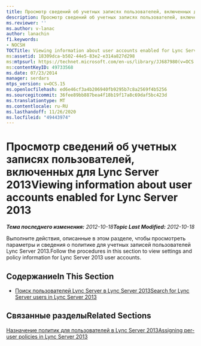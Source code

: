 ```yaml
---
title: Просмотр сведений об учетных записях пользователей, включенных для Lync Server
description: Просмотр сведений об учетных записях пользователей, включенных для Lync Server.
ms.reviewer: ''
ms.author: v-lanac
author: lanachin
f1.keywords:
- NOCSH
TOCTitle: Viewing information about user accounts enabled for Lync Server 2013
ms:assetid: 18309dca-b502-44e5-83e2-e314a827d298
ms:mtpsurl: https://technet.microsoft.com/en-us/library/JJ687980(v=OCS.15)
ms:contentKeyID: 49733568
ms.date: 07/23/2014
manager: serdars
mtps_version: v=OCS.15
ms.openlocfilehash: ed6e46cf3a4b206940fb9295b7c8a2569f4b5256
ms.sourcegitcommit: 36fee89bb887bea4f18b19f17a8c69daf5bc423d
ms.translationtype: MT
ms.contentlocale: ru-RU
ms.lasthandoff: 11/26/2020
ms.locfileid: "49443974"
---
```

# <a name="viewing-information-about-user-accounts-enabled-for-lync-server-2013"></a><span data-ttu-id="f2e0f-103">Просмотр сведений об учетных записях пользователей, включенных для Lync Server 2013</span><span class="sxs-lookup"><span data-stu-id="f2e0f-103">Viewing information about user accounts enabled for Lync Server 2013</span></span>

<div data-xmlns="http://www.w3.org/1999/xhtml">

<div class="topic" data-xmlns="http://www.w3.org/1999/xhtml" data-msxsl="urn:schemas-microsoft-com:xslt" data-cs="https://msdn.microsoft.com/">

<div data-asp="https://msdn2.microsoft.com/asp">



</div>

<div id="mainSection">

<div id="mainBody"><span data-ttu-id="f2e0f-104">

<span> </span></span><span class="sxs-lookup"><span data-stu-id="f2e0f-104">

<span> </span></span></span>

<span data-ttu-id="f2e0f-105">_**Тема последнего изменения:** 2012-10-18_</span><span class="sxs-lookup"><span data-stu-id="f2e0f-105">_**Topic Last Modified:** 2012-10-18_</span></span>

<span data-ttu-id="f2e0f-106">Выполните действия, описанные в этом разделе, чтобы просмотреть параметры и сведения о политике для учетных записей пользователей Lync Server 2013.</span><span class="sxs-lookup"><span data-stu-id="f2e0f-106">Follow the procedures in this section to view settings and policy information for Lync Server 2013 user accounts.</span></span>

<div>

## <a name="in-this-section"></a><span data-ttu-id="f2e0f-107">Содержание</span><span class="sxs-lookup"><span data-stu-id="f2e0f-107">In This Section</span></span>

  - [<span data-ttu-id="f2e0f-108">Поиск пользователей Lync Server в Lync Server 2013</span><span class="sxs-lookup"><span data-stu-id="f2e0f-108">Search for Lync Server users in Lync Server 2013</span></span>](lync-server-2013-search-for-lync-server-users.md)

</div>

<div>

## <a name="related-sections"></a><span data-ttu-id="f2e0f-109">Связанные разделы</span><span class="sxs-lookup"><span data-stu-id="f2e0f-109">Related Sections</span></span>

[<span data-ttu-id="f2e0f-110">Назначение политик для пользователей в Lync Server 2013</span><span class="sxs-lookup"><span data-stu-id="f2e0f-110">Assigning per-user policies in Lync Server 2013</span></span>](lync-server-2013-assigning-per-user-policies.md)

<span data-ttu-id="f2e0f-111"></div>

</div>

<span> </span>

</div>

</div>

</span><span class="sxs-lookup"><span data-stu-id="f2e0f-111"></div>

</div>

<span> </span>

</div>

</div>

</span></span></div>

